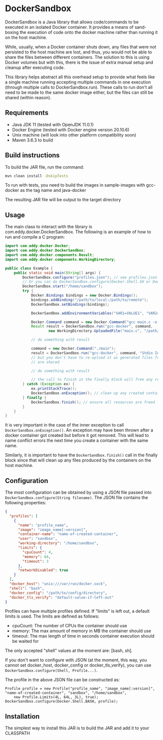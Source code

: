 DockerSandbox
==
DockerSandbox is a Java library that allows code/commands to be executed in an isolated Docker container. It provides
a means of sand-boxing the execution of code onto the docker machine rather than running it on the host machine.

While, usually, when a Docker container shuts down, any files that were not persisted to the host machine are lost,
and thus, you would not be able to share the files between different containers. The solution to this is using Docker volumes
but with this, there is the issue of extra manual setup and cleanup after executing code.

This library helps abstract all this overhead setup to provide what feels like a single machine running accepting multiple
commands in one execution (through multiple calls to DockerSandbox.run). These calls to run don't all need to be made to the
same docker image either, but the files can still be shared (within reason).

## Requirements
- Java JDK 11 (tested with OpenJDK 11.0.1)
- Docker Engine (tested with Docker engine version 20.10.6)
- Unix machine (will look into other platform compatibility soon)
- Maven 3.6.3 to build

## Build instructions
To build the JAR file, run the command:
```bash
mvn clean install -DskipTests
```

To run with tests, you need to build the images in sample-images with gcc-docker as the tag name and java-docker

The resulting JAR file will be output to the target directory 

## Usage
The main class to interact with the library is com.eddy.docker.DockerSandbox. The following is an example of how to run
and compile a C program:
```java
import com.eddy.docker.Docker;
import com.eddy.docker.DockerSandbox;
import com.eddy.docker.components.Result;
import com.eddy.docker.components.WorkingDirectory;

public class Example {
    public static void main(String[] args) {
        DockerSandbox.configure("profiles.json"); // see profiles.json in the root of the project for the example file
        // Or you can do DockerSandbox.configure(Docker.Shell.SH or Docker.Shell.BASH, profiles)
        DockerSandbox.start("/home/sandbox");
        try {
            Docker.Bindings bindings = new Docker.Bindings();
            bindings.addBinding("/path/to/local:/path/to/remote");
            DockerSandbox.setBindings(bindings);

            DockerSandbox.addEnvironmentVariables("VAR1=VALUE1", "VAR2=VALUE2");

            Docker.Command command = new Docker.Command("gcc main.c -o main");
            Result result = DockerSandbox.run("gcc-docker", command,
                    new WorkingDirectory.UploadedFile("main.c", "/path/to/main.c"));

            // do something with result

            command = new Docker.Command("./main");
            result = DockerSandbox.run("gcc-docker", command, "Stdin Input"); // notice how this run command uses the compiled file from the previous execution
            // but you don't have to re-upload it as generated files from the previous call
            // are shared

            // do something with result

            // the call to finish in the finally block will free any resources such as created files on the host machine in the working directory
        } catch (Exception ex) {
            ex.printStackTrace();
            DockerSandbox.onException(); // clean up any created containers that didn't get removed
        } finally {
            DockerSandbox.finish(); // ensure all resources are freed
        }
    }
}
```
It is very important in the case of the inner exception to call `DockerSandbox.onException()`. An exception may have been
thrown after a docker container got created but before it got removed. This will lead to name conflict errors the next time
you create a container with the same name.

Similarly, it is important to have the `DockerSandbox.finish()` call in the finally block since that will clean up any files produced
by the containers on the host machine.

## Configuration
The most configuration can be obtained by using a JSON file passed into `DockerSandbox.configure(String filename)`. The JSON
file contains the following properties:
```json
{
  "profiles": [
    {
      "name": "profile_name",
      "image": "image_name[:version]",
      "container-name": "name-of-created-container",
      "user": "sandbox",
      "working-directory": "/home/sandbox",
      "limits": {
        "cpuCount": 4,
        "memory": 64,
        "timeout": 3
      },
      "networkDisabled": true
    }   
  ],
  "docker_host": "unix:///var/run/docker.sock",
  "shell": "bash",
  "docker_config": "/path/to/config/directory",
  "docker_tls_verify": "default-value-if-left-out"    
}
```

Profiles can have multiple profiles defined. If "limits" is left out, a default limits is used. The limits are defined as
follows:
- cpuCount: The number of CPUs the container should use
- memory: The max amount of memory in MB the container should use
- timeout: The max length of time in seconds container execution should be waited for

The only accepted "shell" values at the moment are: [bash, sh].

If you don't want to configure with JSON (at the moment, this way, you cannot set docker_host, docker_config 
or docker_tls_verify), you can use `DockerSandbox.configure(Shell, Profile...)`.

The profile in the above JSON file can be constructed as:
```
Profile profile = new Profile("profile_name", "image_name[:version]", "name-of-created-container", "sandbox", "/home/sandbox",
    new Profile.Limits(4L, 64L, 3L), true);
DockerSandbox.configure(Docker.Shell.BASH, profile);
```

## Installation
The simplest way to install this JAR is to build the JAR and add it to your CLASSPATH
